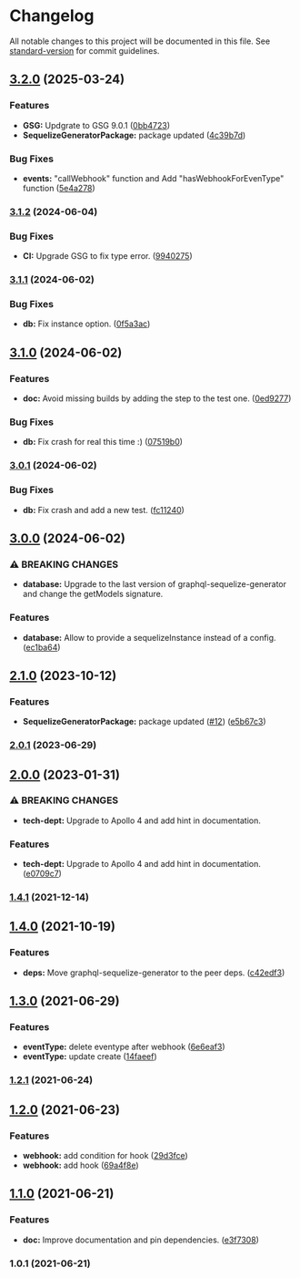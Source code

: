 # Changelog

All notable changes to this project will be documented in this file. See [standard-version](https://github.com/conventional-changelog/standard-version) for commit guidelines.

## [3.2.0](https://github.com/teamstarter/graphql-web-hooks/compare/v3.1.2...v3.2.0) (2025-03-24)


### Features

* **GSG:** Updgrate to GSG 9.0.1 ([0bb4723](https://github.com/teamstarter/graphql-web-hooks/commit/0bb472399ff94d08827f29f164da96712fcbbcf3))
* **SequelizeGeneratorPackage:** package updated ([4c39b7d](https://github.com/teamstarter/graphql-web-hooks/commit/4c39b7d420e1f53476f60bc201238a08bd0f2313))


### Bug Fixes

* **events:** "callWebhook" function and Add "hasWebhookForEvenType" function ([5e4a278](https://github.com/teamstarter/graphql-web-hooks/commit/5e4a27812a212b45262a490f49d64ec9967b8c65))

### [3.1.2](https://github.com/teamstarter/graphql-web-hooks/compare/v3.1.1...v3.1.2) (2024-06-04)


### Bug Fixes

* **CI:** Upgrade GSG to fix type error. ([9940275](https://github.com/teamstarter/graphql-web-hooks/commit/9940275cc74ec81be75feff395d365cc613db8a0))

### [3.1.1](https://github.com/teamstarter/graphql-web-hooks/compare/v3.1.0...v3.1.1) (2024-06-02)


### Bug Fixes

* **db:** Fix instance option. ([0f5a3ac](https://github.com/teamstarter/graphql-web-hooks/commit/0f5a3ac87dfd60bb732bd68d5931f981308374a0))

## [3.1.0](https://github.com/teamstarter/graphql-web-hooks/compare/v3.0.1...v3.1.0) (2024-06-02)


### Features

* **doc:** Avoid missing builds by adding the step to the test one. ([0ed9277](https://github.com/teamstarter/graphql-web-hooks/commit/0ed9277fe3abb8a1d8003a90bb623cb9d97c24a5))


### Bug Fixes

* **db:** Fix crash for real this time :) ([07519b0](https://github.com/teamstarter/graphql-web-hooks/commit/07519b0c57516dde0525b93db604703a32af9afd))

### [3.0.1](https://github.com/teamstarter/graphql-web-hooks/compare/v3.0.0...v3.0.1) (2024-06-02)


### Bug Fixes

* **db:** Fix crash and add a new test. ([fc11240](https://github.com/teamstarter/graphql-web-hooks/commit/fc1124018a34f2c392703aa14315ed275a544cb4))

## [3.0.0](https://github.com/teamstarter/graphql-web-hooks/compare/v2.1.0...v3.0.0) (2024-06-02)


### ⚠ BREAKING CHANGES

* **database:** Upgrade to the last version of graphql-sequelize-generator and change the getModels signature.

### Features

* **database:** Allow to provide a sequelizeInstance instead of a config. ([ec1ba64](https://github.com/teamstarter/graphql-web-hooks/commit/ec1ba64180b7b91c46e6c54bef587a892bf05f46))

## [2.1.0](https://github.com/teamstarter/graphql-web-hooks/compare/v2.0.1...v2.1.0) (2023-10-12)


### Features

* **SequelizeGeneratorPackage:** package updated ([#12](https://github.com/teamstarter/graphql-web-hooks/issues/12)) ([e5b67c3](https://github.com/teamstarter/graphql-web-hooks/commit/e5b67c33b535dff544af3afc317b0d01e92666dd))

### [2.0.1](https://github.com/teamstarter/graphql-web-hooks/compare/v2.0.0...v2.0.1) (2023-06-29)

## [2.0.0](https://github.com/teamstarter/graphql-web-hooks/compare/v1.4.1...v2.0.0) (2023-01-31)


### ⚠ BREAKING CHANGES

* **tech-dept:** Upgrade to Apollo 4 and add hint in documentation.

### Features

* **tech-dept:** Upgrade to Apollo 4 and add hint in documentation. ([e0709c7](https://github.com/teamstarter/graphql-web-hooks/commit/e0709c7cb2b361479f508f8f49760a3c26c8ce9f))

### [1.4.1](https://github.com/teamstarter/graphql-web-hooks/compare/v1.4.0...v1.4.1) (2021-12-14)

## [1.4.0](https://github.com/teamstarter/graphql-web-hooks/compare/v1.3.0...v1.4.0) (2021-10-19)


### Features

* **deps:** Move graphql-sequelize-generator to the peer deps. ([c42edf3](https://github.com/teamstarter/graphql-web-hooks/commit/c42edf3e5e5886a5a430e1fb8b051adbef224deb))

## [1.3.0](https://github.com/teamstarter/graphql-web-hooks/compare/v1.2.1...v1.3.0) (2021-06-29)


### Features

* **eventType:** delete eventype after webhook ([6e6eaf3](https://github.com/teamstarter/graphql-web-hooks/commit/6e6eaf3fb1d6512bedcaec376b19009b34ac6a25))
* **eventType:** update create ([14faeef](https://github.com/teamstarter/graphql-web-hooks/commit/14faeefef5c3c105aad7bbf01ec99294c6612ad7))

### [1.2.1](https://github.com/teamstarter/graphql-web-hooks/compare/v1.2.0...v1.2.1) (2021-06-24)

## [1.2.0](https://github.com/teamstarter/graphql-web-hooks/compare/v1.1.0...v1.2.0) (2021-06-23)


### Features

* **webhook:** add condition for hook ([29d3fce](https://github.com/teamstarter/graphql-web-hooks/commit/29d3fce725d9be3d404f701e87104f747b7798f5))
* **webhook:** add hook ([69a4f8e](https://github.com/teamstarter/graphql-web-hooks/commit/69a4f8ef535ef9aba3066b24d3d69fe653dc5952))

## [1.1.0](https://github.com/teamstarter/graphql-web-hooks/compare/v1.0.1...v1.1.0) (2021-06-21)


### Features

* **doc:** Improve documentation and pin dependencies. ([e3f7308](https://github.com/teamstarter/graphql-web-hooks/commit/e3f73081a163b40abed1549ea1dd9bc8de02265a))

### 1.0.1 (2021-06-21)
